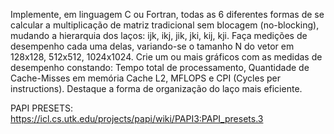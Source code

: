 Implemente, em linguagem C ou Fortran, todas as 6 diferentes formas de se calcular
a multiplicação de matriz tradicional sem blocagem (no-blocking), mudando a hierarquia
dos laços: ijk, ikj, jik, jki, kij, kji.
Faça medições de desempenho cada uma delas, variando-se o tamanho N do vetor em 128x128,
 512x512, 1024x1024. Crie um ou mais gráficos com as medidas de desempenho constando:
  Tempo total de processamento, Quantidade de Cache-Misses em memória Cache L2, MFLOPS
  e CPI (Cycles per instructions). Destaque a forma de organização do laço mais eficiente.


PAPI PRESETS: https://icl.cs.utk.edu/projects/papi/wiki/PAPI3:PAPI_presets.3

